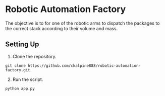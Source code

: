 # Robotic Automation Factory

The objective is to for one of the robotic arms to dispatch the packages to the correct stack according to their volume and mass.

## Setting Up

1. Clone the repository.

```
git clone https://github.com/ckalpine888/robotic-automation-factory.git
```

2. Run the script.

```
python app.py
```
